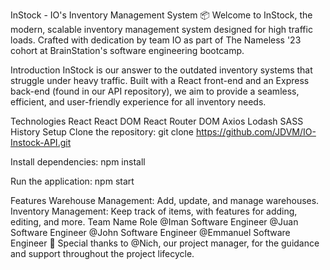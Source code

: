 InStock - IO's Inventory Management System 📦
Welcome to InStock, the modern, scalable inventory management system designed for high traffic loads. Crafted with dedication by team IO as part of The Nameless '23 cohort at BrainStation's software engineering bootcamp.

Introduction
InStock is our answer to the outdated inventory systems that struggle under heavy traffic. Built with a React front-end and an Express back-end (found in our API repository), we aim to provide a seamless, efficient, and user-friendly experience for all inventory needs.

Technologies
React
React DOM
React Router DOM
Axios
Lodash
SASS
History
Setup
Clone the repository: git clone https://github.com/JDVM/IO-Instock-API.git

Install dependencies: npm install

Run the application: npm start

Features
Warehouse Management: Add, update, and manage warehouses.
Inventory Management: Keep track of items, with features for adding, editing, and more.
Team
Name	Role
@Iman	Software Engineer
@Juan	Software Engineer
@John	Software Engineer
@Emmanuel	Software Engineer
🌟 Special thanks to @Nich, our project manager, for the guidance and support throughout the project lifecycle.
